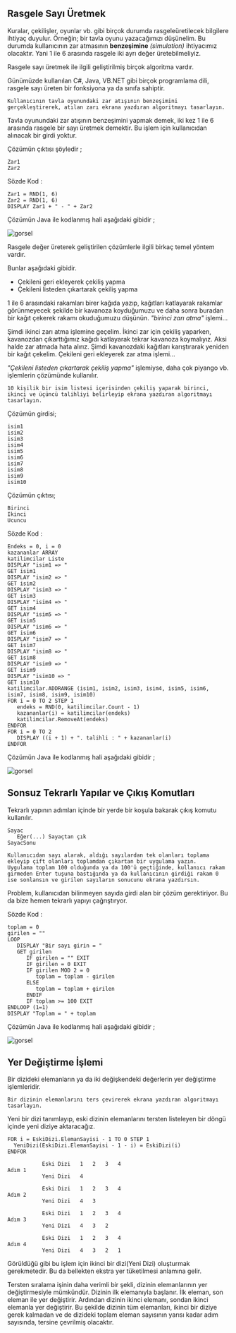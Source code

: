 ## Rasgele Sayı Üretmek

Kuralar, çekilişler, oyunlar vb. gibi birçok durumda rasgeleüretilecek bilgilere ihtiyaç duyulur. Örneğin; bir tavla oyunu yazacağımızı düşünelim. Bu durumda kullanıcının zar atmasının **benzeşimine** *(simulation)* ihtiyacımız olacaktır. Yani 1 ile 6 arasında rasgele iki ayrı değer üretebilmeliyiz.

Rasgele sayı üretmek ile ilgili geliştirilmiş birçok algoritma vardır. 

Günümüzde kullanılan C#, Java, VB.NET gibi birçok programlama dili, rasgele sayı üreten bir fonksiyona ya da sınıfa sahiptir.
```
Kullanıcının tavla oyunundaki zar atışının benzeşimini gerçekleştirerek, atılan zarı ekrana yazdıran algoritmayı tasarlayın.
```
Tavla oyunundaki zar atışının benzeşimini yapmak demek, iki kez 1 ile 6 arasında rasgele bir sayı üretmek demektir. Bu işlem için kullanıcıdan alınacak bir girdi yoktur.

Çözümün çıktısı şöyledir ;
```
Zar1
Zar2
```
Sözde Kod :
```
Zar1 = RND(1, 6)
Zar2 = RND(1, 6)
DISPLAY Zar1 + " - " + Zar2
```
Çözümün Java ile kodlanmış hali aşağıdaki gibidir ;

![gorsel](https://github.com/SenaOzcn/Algoritma/blob/MIT-License/Problem%20%C3%87%C3%B6z%C3%BCmleme%20Y%C3%B6ntemleri/Images/RasgeleSayi.png)

Rasgele değer üreterek geliştirilen çözümlerle ilgili birkaç temel yöntem vardır.

Bunlar aşağıdaki gibidir.

- Çekileni geri ekleyerek çekiliş yapma
- Çekileni listeden çıkartarak çekiliş yapma

1 ile 6 arasındaki rakamları birer kağıda yazıp, kağıtları katlayarak rakamlar görünmeyecek şekilde bir kavanoza koyduğumuzu ve daha sonra buradan bir kağıt çekerek rakamı okuduğumuzu düşünün. *"birinci zarı atma"* işlemi...

Şimdi ikinci zarı atma işlemine geçelim. İkinci zar için çekiliş yaparken, kavanozdan çıkarttığımız kağıdı katlayarak tekrar kavanoza koymalıyız. Aksi halde zar atmada hata alırız. Şimdi kavanozdaki kağıtları karıştırarak yeniden bir kağıt çekelim. Çekileni geri ekleyerek zar atma işlemi...

*"Çekileni listeden çıkartarak çekiliş yapma"* işlemiyse, daha çok piyango vb. işlemlerin çözümünde kullanılır.

```
10 kişilik bir isim listesi içerisinden çekiliş yaparak birinci, ikinci ve üçüncü talihliyi belirleyip ekrana yazdıran algoritmayı tasarlayın.
```
Çözümün girdisi;
```
isim1
isim2
isim3
isim4
isim5
isim6
isim7
isim8
isim9
isim10
```
Çözümün çıktısı;
```
Birinci
Ikinci
Ucuncu
```
Sözde Kod :
```
Endeks = 0, i = 0
kazananlar ARRAY
katilimcilar Liste
DISPLAY "isim1 => "
GET isim1
DISPLAY "isim2 => "
GET isim2
DISPLAY "isim3 => "
GET isim3
DISPLAY "isim4 => "
GET isim4
DISPLAY "isim5 => "
GET isim5
DISPLAY "isim6 => "
GET isim6
DISPLAY "isim7 => "
GET isim7
DISPLAY "isim8 => "
GET isim8
DISPLAY "isim9 => "
GET isim9
DISPLAY "isim10 => "
GET isim10
katilimcilar.ADDRANGE (isim1, isim2, isim3, isim4, isim5, isim6, isim7, isim8, isim9, isim10)
FOR i = 0 TO 2 STEP 1
   endeks = RND(0, katilimcilar.Count - 1)
   kazananlar(i) = katilimcilar(endeks)
   katilimcilar.RemoveAt(endeks)
ENDFOR
FOR i = 0 TO 2
   DISPLAY ((i + 1) + ". talihli : " + kazananlar(i)
ENDFOR
```
Çözümün Java ile kodlanmış hali aşağıdaki gibidir ;

![gorsel](https://github.com/SenaOzcn/Algoritma/blob/MIT-License/Problem%20%C3%87%C3%B6z%C3%BCmleme%20Y%C3%B6ntemleri/Images/Cekilis.png)

## Sonsuz Tekrarlı Yapılar ve Çıkış Komutları

Tekrarlı yapının adımları içinde bir yerde bir koşula bakarak çıkış komutu kullanılır.
```
Sayac
   Eğer(...) Sayaçtan çık
SayacSonu
```
```
Kullanıcıdan sayı alarak, aldığı sayılardan tek olanları toplama ekleyip çift olanları toplamdan çıkartan bir uygulama yazın.
Uygulama toplam 100 olduğunda ya da 100'ü geçtiğinde, kullanıcı rakam girmeden Enter tuşuna bastığında ya da kullanıcının girdiği rakam 0 ise sonlansın ve girilen sayıların sonucunu ekrana yazdırsın.
```
Problem, kullanıcıdan bilinmeyen sayıda girdi alan bir çözüm gerektiriyor. Bu da bize hemen tekrarlı yapıyı çağrıştıryor.

Sözde Kod :
```
toplam = 0
girilen = ""
LOOP
   DISPLAY "Bir sayı girin = "
   GET girilen
      IF girilen = "" EXIT
      IF girilen = 0 EXIT
      IF girilen MOD 2 = 0
         toplam = toplam - girilen
      ELSE
         toplam = toplam + girilen
      ENDIF
      IF toplam >= 100 EXIT
ENDLOOP (1=1)
DISPLAY "Toplam = " + toplam
```
Çözümün Java ile kodlanmış hali aşağıdaki gibidir ;

![gorsel](https://github.com/SenaOzcn/Algoritma/blob/MIT-License/Problem%20%C3%87%C3%B6z%C3%BCmleme%20Y%C3%B6ntemleri/Images/KosulluTekrarYapisi.png)

## Yer Değiştirme İşlemi

Bir dizideki elemanların ya da iki değişkendeki değerlerin yer değiştirme işlemleridir.

```
Bir dizinin elemanlarını ters çevirerek ekrana yazdıran algoritmayı tasarlayın.
```
Yeni bir dizi tanımlayıp, eski dizinin elemanlarını tersten listeleyen bir döngü içinde yeni diziye aktaracağız.
```
FOR i = EskiDizi.ElemanSayisi - 1 TO 0 STEP 1
  YeniDizi(EskiDizi.ElemanSayisi - 1 - i) = EskiDizi(i)
ENDFOR
```
```
           Eski Dizi   1   2   3   4
Adım 1
           Yeni Dizi   4
           
           Eski Dizi   1   2   3   4
Adım 2
           Yeni Dizi   4   3
           
           Eski Dizi   1   2   3   4
Adım 3
           Yeni Dizi   4   3   2
           
           Eski Dizi   1   2   3   4
Adım 4
           Yeni Dizi   4   3   2   1
```
Görüldüğü gibi bu işlem için ikinci bir dizi(Yeni Dizi) oluşturmak gerekmetedir. Bu da bellekten ekstra yer tüketilmesi anlamına gelir.

Tersten sıralama işinin daha verimli bir şekli, dizinin elemanlarının yer değiştirmesiyle mümkündür. Dizinin ilk elemanıyla başlanır. İlk eleman, son eleman ile yer değiştirir. Ardından dizinin ikinci elemanı, sondan ikinci elemanla yer değiştirir. Bu şekilde dizinin tüm elemanları, ikinci bir diziye gerek kalmadan ve de dizideki toplam eleman sayısının yarısı kadar adım sayısında, tersine çevrilmiş olacaktır.

